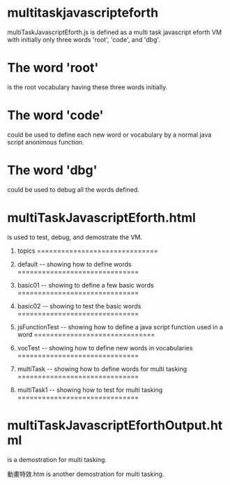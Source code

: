 multitaskjavascripteforth
=========================

multiTaskJavascriptEforth.js is defined as a multi task javascript eforth VM with initially only three words 'root', 'code', and 'dbg'. 

The word 'root'
===============

is the root vocabulary having these three words initially.

The word 'code'
===============

could be used to define each new word or vocabulary by a normal java script anonimous function.

The word 'dbg'
===============

could be used to debug all the words defined.

multiTaskJavascriptEforth.html
==============================

is used to test, debug, and demostrate the VM.

1. topics
==============================

2. default -- showing how to define words
==============================

3. basic01 -- showing to define a few basic words
==============================

4. basic02 -- showing to test the basic words
==============================

5. jsFunctionTest -- showing how to define a java script function used in a word
==============================

6. vocTest -- showing how to define new words in vocabularies
==============================

7. multiTask -- showing how to define words for multi tasking
==============================

8. multiTask1 -- showing how to test for multi tasking
==============================

multiTaskJavascriptEforthOutput.html
==============================

is a demostration for multi tasking.

動畫特效.htm is another demostration for multi tasking.

